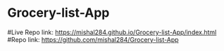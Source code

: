 # Grocery-list-App
#Live Repo link:
https://mishal284.github.io/Grocery-list-App/index.html
#Repo link:
https://github.com/mishal284/Grocery-list-App
